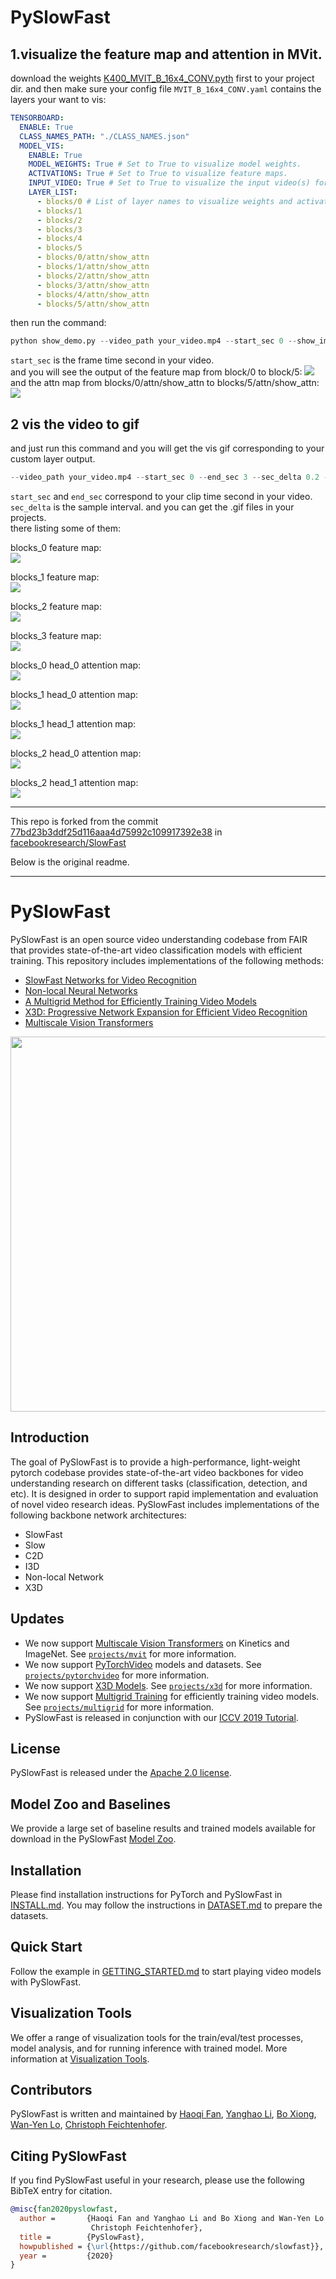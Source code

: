 # PySlowFast
## 1.visualize the feature map and attention in MVit.
download the weights [K400_MVIT_B_16x4_CONV.pyth](https://github.com/zc277584121/SlowFast/blob/main/MODEL_ZOO.md) first to your project dir.
and then make sure your config file `MVIT_B_16x4_CONV.yaml` contains the layers your want to vis:
```yaml
TENSORBOARD:
  ENABLE: True
  CLASS_NAMES_PATH: "./CLASS_NAMES.json"
  MODEL_VIS:
    ENABLE: True
    MODEL_WEIGHTS: True # Set to True to visualize model weights.
    ACTIVATIONS: True # Set to True to visualize feature maps.
    INPUT_VIDEO: True # Set to True to visualize the input video(s) for the corresponding feature maps.
    LAYER_LIST:
      - blocks/0 # List of layer names to visualize weights and activations for.
      - blocks/1
      - blocks/2
      - blocks/3
      - blocks/4
      - blocks/5
      - blocks/0/attn/show_attn
      - blocks/1/attn/show_attn
      - blocks/2/attn/show_attn
      - blocks/3/attn/show_attn
      - blocks/4/attn/show_attn
      - blocks/5/attn/show_attn
```
then run the command:
```python
python show_demo.py --video_path your_video.mp4 --start_sec 0 --show_img true
```
`start_sec` is the frame time second in your video.  
and you will see the output of the feature map from block/0 to block/5:
![](readme_img/feature_map.png)
and the attn map from blocks/0/attn/show_attn to blocks/5/attn/show_attn:
![](readme_img/attn_map.png)
## 2 vis the video to gif
and just run this command and you will get the vis gif corresponding to your custom layer output.
```python
--video_path your_video.mp4 --start_sec 0 --end_sec 3 --sec_delta 0.2 --save_gif true
```
`start_sec` and `end_sec` correspond to your clip time second in your video.
`sec_delta` is the sample interval.
and you can get the .gif files in your projects.  
there listing some of them:   

blocks_0 feature map:  
![](readme_img/blocks_0.gif)

blocks_1 feature map:  
![](readme_img/blocks_1.gif)

blocks_2 feature map:  
![](readme_img/blocks_2.gif)

blocks_3 feature map:  
![](readme_img/blocks_3.gif)

blocks_0 head_0 attention map:  
![](readme_img/blocks_0_attn_show_attn_head_0.gif)

blocks_1 head_0 attention map:  
![](readme_img/blocks_1_attn_show_attn_head_0.gif)

blocks_1 head_1 attention map:  
![](readme_img/blocks_1_attn_show_attn_head_1.gif)

blocks_2 head_0 attention map:  
![](readme_img/blocks_2_attn_show_attn_head_0.gif)

blocks_2 head_1 attention map:  
![](readme_img/blocks_2_attn_show_attn_head_1.gif)

---------
This repo is forked from the commit [77bd23b3ddf25d116aaa4d75992c109917392e38](https://github.com/facebookresearch/SlowFast/commit/77bd23b3ddf25d116aaa4d75992c109917392e38) in [facebookresearch/SlowFast](https://github.com/facebookresearch/SlowFast)

Below is the original readme. 

------

# PySlowFast

PySlowFast is an open source video understanding codebase from FAIR that provides state-of-the-art video classification models with efficient training. This repository includes implementations of the following methods:

- [SlowFast Networks for Video Recognition](https://arxiv.org/abs/1812.03982)
- [Non-local Neural Networks](https://arxiv.org/abs/1711.07971)
- [A Multigrid Method for Efficiently Training Video Models](https://arxiv.org/abs/1912.00998)
- [X3D: Progressive Network Expansion for Efficient Video Recognition](https://arxiv.org/abs/2004.04730)
- [Multiscale Vision Transformers](https://arxiv.org/abs/2104.11227.pdf)

<div align="center">
  <img src="demo/ava_demo.gif" width="600px"/>
</div>

## Introduction

The goal of PySlowFast is to provide a high-performance, light-weight pytorch codebase provides state-of-the-art video backbones for video understanding research on different tasks (classification, detection, and etc). It is designed in order to support rapid implementation and evaluation of novel video research ideas. PySlowFast includes implementations of the following backbone network architectures:

- SlowFast
- Slow
- C2D
- I3D
- Non-local Network
- X3D

## Updates
 - We now support [Multiscale Vision Transformers](https://arxiv.org/abs/2104.11227.pdf) on Kinetics and ImageNet. See [`projects/mvit`](./projects/mvit/README.md) for more information.
 - We now support [PyTorchVideo](https://github.com/facebookresearch/pytorchvideo) models and datasets. See [`projects/pytorchvideo`](./projects/pytorchvideo/README.md) for more information.
 - We now support [X3D Models](https://arxiv.org/abs/2004.04730). See [`projects/x3d`](./projects/x3d/README.md) for more information.
 - We now support [Multigrid Training](https://arxiv.org/abs/1912.00998) for efficiently training video models. See [`projects/multigrid`](./projects/multigrid/README.md) for more information.
 - PySlowFast is released in conjunction with our [ICCV 2019 Tutorial](https://alexander-kirillov.github.io/tutorials/visual-recognition-iccv19/).

## License

PySlowFast is released under the [Apache 2.0 license](LICENSE).

## Model Zoo and Baselines

We provide a large set of baseline results and trained models available for download in the PySlowFast [Model Zoo](MODEL_ZOO.md).

## Installation

Please find installation instructions for PyTorch and PySlowFast in [INSTALL.md](INSTALL.md). You may follow the instructions in [DATASET.md](slowfast/datasets/DATASET.md) to prepare the datasets.

## Quick Start

Follow the example in [GETTING_STARTED.md](GETTING_STARTED.md) to start playing video models with PySlowFast.

## Visualization Tools

We offer a range of visualization tools for the train/eval/test processes, model analysis, and for running inference with trained model.
More information at [Visualization Tools](VISUALIZATION_TOOLS.md).

## Contributors
PySlowFast is written and maintained by [Haoqi Fan](https://haoqifan.github.io/), [Yanghao Li](https://lyttonhao.github.io/), [Bo Xiong](https://www.cs.utexas.edu/~bxiong/), [Wan-Yen Lo](https://www.linkedin.com/in/wanyenlo/), [Christoph Feichtenhofer](https://feichtenhofer.github.io/).

## Citing PySlowFast
If you find PySlowFast useful in your research, please use the following BibTeX entry for citation.
```BibTeX
@misc{fan2020pyslowfast,
  author =       {Haoqi Fan and Yanghao Li and Bo Xiong and Wan-Yen Lo and
                  Christoph Feichtenhofer},
  title =        {PySlowFast},
  howpublished = {\url{https://github.com/facebookresearch/slowfast}},
  year =         {2020}
}
```

